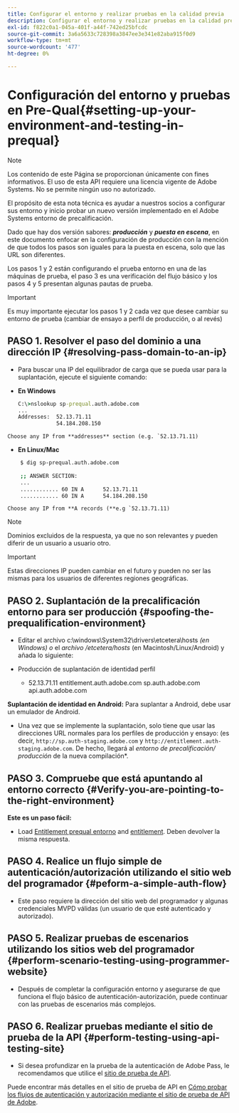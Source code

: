 ```yaml
---
title: Configurar el entorno y realizar pruebas en la calidad previa
description: Configurar el entorno y realizar pruebas en la calidad previa
exl-id: f822c0a1-045a-401f-a44f-742ed25bfcdc
source-git-commit: 3a6a5633c728398a3847ee3e341e82aba915f0d9
workflow-type: tm+mt
source-wordcount: '477'
ht-degree: 0%

---
```


# Configuración del entorno y pruebas en Pre-Qual{#setting-up-your-environment-and-testing-in-prequal}

>[!NOTE]
>
>Los contenido de este Página se proporcionan únicamente con fines informativos. El uso de esta API requiere una licencia vigente de Adobe Systems. No se permite ningún uso no autorizado.

El propósito de esta nota técnica es ayudar a nuestros socios a configurar sus entorno y inicio probar un nuevo versión implementado en el Adobe Systems entorno de precalificación.

Dado que hay dos versión sabores: ***producción*** y ***puesta en escena***, en este documento enfocar en la configuración de producción con la mención de que todos los pasos son iguales para la puesta en escena, solo que las URL son diferentes.

Los pasos 1 y 2 están configurando el prueba entorno en una de las máquinas de prueba, el paso 3 es una verificación del flujo básico y los pasos 4 y 5 presentan algunas pautas de prueba.

>[!IMPORTANT]
>
> Es muy importante ejecutar los pasos 1 y 2 cada vez que desee cambiar su entorno de prueba (cambiar de ensayo a perfil de producción, o al revés)


## PASO 1. Resolver el paso del dominio a una dirección IP {#resolving-pass-domain-to-an-ip}

* Para buscar una IP del equilibrador de carga que se pueda usar para la suplantación, ejecute el siguiente comando:

* **En Windows**

  ```cmd
  C:\>nslookup sp-prequal.auth.adobe.com
  ...
  Addresses:  52.13.71.11
              54.184.208.150
  ```

```Choose any IP from **addresses** section (e.g. `52.13.71.11)```

* **En Linux/Mac**

```sh
    $ dig sp-prequal.auth.adobe.com
    
    ;; ANSWER SECTION:
    ...
    ............ 60 IN A      52.13.71.11
    ............ 60 IN A      54.184.208.150
```

```Choose any IP from **A records (**e.g `52.13.71.11)```

>[!NOTE]
>
>Dominios excluidos de la respuesta, ya que no son relevantes y pueden diferir de un usuario a usuario otro.

>[!IMPORTANT]
>
> Estas direcciones IP pueden cambiar en el futuro y pueden no ser las mismas para los usuarios de diferentes regiones geográficas.


## PASO 2.  Suplantación de la precalificación entorno para ser producción {#spoofing-the-prequalification-environment}

* Editar el archivo c:\\windows\\System32\\drivers\\etcetera\\hosts *(en Windows) o* el *archivo /etcetera/hosts* (en Macintosh/Linux/Android) y añada lo siguiente:

* Producción de suplantación de identidad perfil
   * 52.13.71.11 entitlement.auth.adobe.com sp.auth.adobe.com api.auth.adobe.com

**Suplantación de identidad en Android:** Para suplantar a Android, debe usar un emulador de Android.

* Una vez que se implemente la suplantación, solo tiene que usar las direcciones URL normales para los perfiles de producción y ensayo: (es decir, `http://sp.auth-staging.adobe.com` y `http://entitlement.auth-staging.adobe.com`. De hecho, llegará al *entorno de precalificación/ producción* de la nueva compilación*.


## PASO 3.  Compruebe que está apuntando al entorno correcto {#Verify-you-are-pointing-to-the-right-environment}

**Este es un paso fácil:**

* Load [Entitlement prequal entorno](https://entitlement-prequal.auth.adobe.com/environment.html) and [entitlement](https://entitlement.auth.adobe.com/environment.html). Deben devolver la misma respuesta.


## PASO 4.  Realice un flujo simple de autenticación/autorización utilizando el sitio web del programador {#peform-a-simple-auth-flow}

* Este paso requiere la dirección del sitio web del programador y algunas credenciales MVPD válidas (un usuario de que esté autenticado y autorizado).

## PASO 5.  Realizar pruebas de escenarios utilizando los sitios web del programador {#perform-scenario-testing-using-programmer-website}

* Después de completar la configuración entorno y asegurarse de que funciona el flujo básico de autenticación-autorización, puede continuar con las pruebas de escenarios más complejos.


## PASO 6.  Realizar pruebas mediante el sitio de prueba de la API {#perform-testing-using-api-testing-site}

* Si desea profundizar en la prueba de la autenticación de Adobe Pass, le recomendamos que utilice el [sitio de prueba de API](http://entitlement-prequal.auth.adobe.com/apitest/api.html).

Puede encontrar más detalles en el sitio de prueba de API en [Cómo probar los flujos de autenticación y autorización mediante el sitio de prueba de API de Adobe](/help/authentication/test-authn-authz-flows-using-adobes-api-test-site.md).
